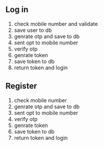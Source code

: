 
## Log in

1. check mobile number and validate
2. save user to db
2. genrate otp and save to db
3. sent opt to mobile number
4. verify otp
5. genrate token
6. save token to db
7. return token and login

## Register

1. check mobile number
2. genrate otp and save to db
3. sent opt to mobile number
4. verify otp
5. genrate token
6. save token to db
7. return token and login
